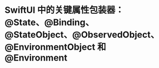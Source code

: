 # SwiftUI 中的关键属性包装器：@State、@Binding、@StateObject、@ObservedObject、@EnvironmentObject 和 @Environment





